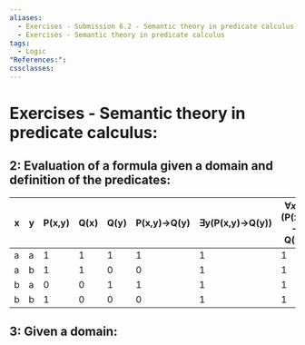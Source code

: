 ```yaml
---
aliases:
  - Exercises - Submission 6.2 - Semantic theory in predicate calculus
  - Exercises - Semantic theory in predicate calculus
tags:
  - Logic
"References:": 
cssclasses:
---
```

# Exercises - Semantic theory in predicate calculus: 

## 2: Evaluation of a formula given **a domain and definition of the predicates**: 

| x   | y   | P(x,y) | Q(x) | Q(y) | P(x,y)→Q(y) | ∃y(P(x,y)→Q(y)) | $\forall x \exists y$ (P(x,y) → Q(y)) |
| --- | --- | ------ | ---- | ---- | ----------- | --------------- | ------------------------------------- |
| a   | a   | 1      | 1    | 1    | 1           | 1               | 1                                     |
| a   | b   | 1      | 1    | 0    | 0           | 1               | 1                                     |
| b   | a   | 0      | 0    | 1    | 1           | 1               | 1                                     |
| b   | b   | 1      | 0    | 0    | 0           | 1               | 1                                     |

## 3: Given a domain:
